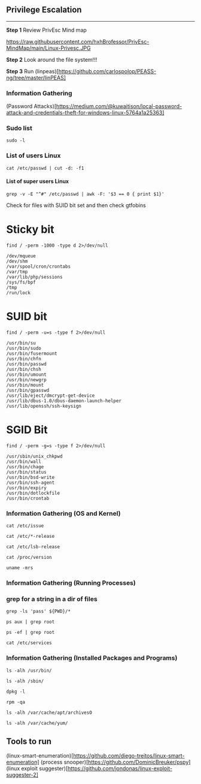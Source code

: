 
## Privilege Escalation
---------------------------------------------

**Step 1**
Review PrivEsc Mind map

https://raw.githubusercontent.com/hxhBrofessor/PrivEsc-MindMap/main/Linux-Privesc.JPG

**Step 2** 
Look around the file system!!! 

**Step 3**
Run (linpeas)[https://github.com/carlospolop/PEASS-ng/tree/master/linPEAS]

### Information Gathering 
(Password Attacks)[https://medium.com/@kuwaitison/local-password-attack-and-credentials-theft-for-windows-linux-5764a1a25363]

### Sudo list
`sudo -l`

### List of users​ Linux 
`cat /etc/passwd | cut -d: -f1`    

#### List of super users Linux 
`grep -v -E "^#" /etc/passwd | awk -F: '$3 == 0 { print $1}'`        

Check for files with SUID bit set and then check gtfobins
# Sticky bit
`find / -perm -1000 -type d 2>/dev/null`   

```
/dev/mqueue
/dev/shm
/var/spool/cron/crontabs
/var/tmp
/var/lib/php/sessions
/sys/fs/bpf
/tmp
/run/lock
``` 

# SUID bit 
`find / -perm -u=s -type f 2>/dev/null` 

```
/usr/bin/su
/usr/bin/sudo
/usr/bin/fusermount
/usr/bin/chfn
/usr/bin/passwd
/usr/bin/chsh
/usr/bin/umount
/usr/bin/newgrp
/usr/bin/mount
/usr/bin/gpasswd
/usr/lib/eject/dmcrypt-get-device
/usr/lib/dbus-1.0/dbus-daemon-launch-helper
/usr/lib/openssh/ssh-keysign
``` 

# SGID Bit 
`find / -perm -g=s -type f 2>/dev/null` 

```
/usr/sbin/unix_chkpwd
/usr/bin/wall
/usr/bin/chage
/usr/bin/status
/usr/bin/bsd-write
/usr/bin/ssh-agent
/usr/bin/expiry
/usr/bin/dotlockfile
/usr/bin/crontab
``` 

### Information Gathering (OS and Kernel)

`cat /etc/issue`

`cat /etc/*-release`

`cat /etc/lsb-release`

`cat /proc/version`

`uname -mrs`

### Information Gathering (Running Processes)

### grep for a string in a dir of files
`grep -ls 'pass' ${PWD}/* `

`ps aux | grep root`

`ps -ef | grep root`

`cat /etc/services `

### Information Gathering (Installed Packages and Programs)

`ls -alh /usr/bin/`

`ls -alh /sbin/`

`dpkg -l`

`rpm -qa`

`ls -alh /var/cache/apt/archivesO`

`ls -alh /var/cache/yum/`

## Tools to run

(linux-smart-enumeration)[https://github.com/diego-treitos/linux-smart-enumeration] 
(process snooper)[https://github.com/DominicBreuker/pspy] 
(linux exploit suggester)[https://github.com/jondonas/linux-exploit-suggester-2]
